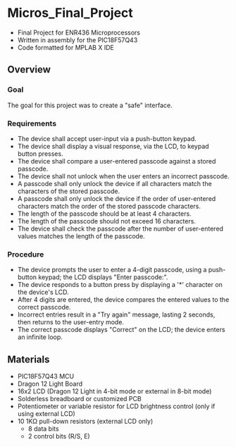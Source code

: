 # Micros_Final_Project
* Final Project for ENR436 Microprocessors 
* Written in assembly for the PIC18F57Q43
* Code formatted for MPLAB X IDE

## Overview
### Goal
The goal for this project was to create a "safe" interface.
### Requirements
* The device shall accept user-input via a push-button keypad.
* The device shall display a visual response, via the LCD, to keypad button presses.
* The device shall compare a user-entered passcode against a stored passcode.
* The device shall not unlock when the user enters an incorrect passcode.
* A passcode shall only unlock the device if all characters match the characters of the stored passcode.
* A passcode shall only unlock the device if the order of user-entered characters match the order of the stored passcode characters.
* The length of the passcode should be at least 4 characters.
* The length of the passcode should not exceed 16 characters.
* The device shall check the passcode after the number of user-entered values matches the length of the passcode.
### Procedure
* The device prompts the user to enter a 4-digit passcode, using a push-button keypad; the LCD displays "Enter passcode:".
* The device responds to a button press by displaying a \'\*\' character on the device's LCD. 
* After 4 digits are entered, the device compares the entered values to the correct passcode. 
* Incorrect entries result in a "Try again" message, lasting 2 seconds, then returns to the user-entry mode. 
* The correct passcode displays "Correct" on the LCD; the device enters an infinite loop.

## Materials
* PIC18F57Q43 MCU
* Dragon 12 Light Board
* 16x2 LCD (Dragon 12 Light in 4-bit mode or external in 8-bit mode)
* Solderless breadboard or customized PCB
* Potentiometer or variable resistor for LCD brightness control (only if using external LCD)
* 10 1K&Omega; pull-down resistors (external LCD only)
  * 8 data bits
  * 2 control bits (R/S, E)
